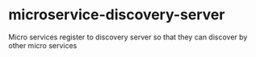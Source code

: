 # microservice-discovery-server

Micro services register to discovery server so that they can discover by other micro services

